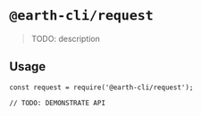 # `@earth-cli/request`

> TODO: description

## Usage

```
const request = require('@earth-cli/request');

// TODO: DEMONSTRATE API
```

